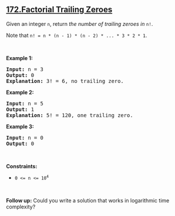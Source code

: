 ## [172.Factorial Trailing Zeroes](https://leetcode.com/problems/factorial-trailing-zeroes/)
<p>Given an integer <code>n</code>, return <em>the number of trailing zeroes in </em><code>n!</code>.</p>

<p>Note that <code>n! = n * (n - 1) * (n - 2) * ... * 3 * 2 * 1</code>.</p>

<p>&nbsp;</p>
<p><strong class="example">Example 1:</strong></p>

<pre>
<strong>Input:</strong> n = 3
<strong>Output:</strong> 0
<strong>Explanation:</strong> 3! = 6, no trailing zero.
</pre>

<p><strong class="example">Example 2:</strong></p>

<pre>
<strong>Input:</strong> n = 5
<strong>Output:</strong> 1
<strong>Explanation:</strong> 5! = 120, one trailing zero.
</pre>

<p><strong class="example">Example 3:</strong></p>

<pre>
<strong>Input:</strong> n = 0
<strong>Output:</strong> 0
</pre>

<p>&nbsp;</p>
<p><strong>Constraints:</strong></p>

<ul>
	<li><code>0 &lt;= n &lt;= 10<sup>4</sup></code></li>
</ul>

<p>&nbsp;</p>
<p><strong>Follow up:</strong> Could you write a solution that works in logarithmic time complexity?</p>
